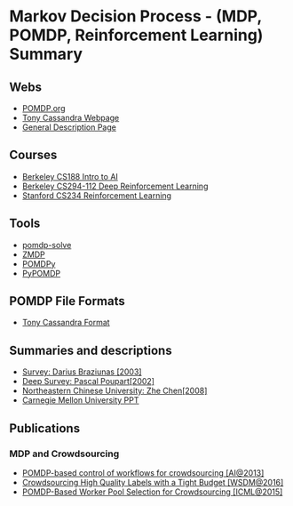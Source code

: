 # Markov Decision Process - (MDP, POMDP, Reinforcement Learning) Summary

## Webs
 - [POMDP.org](http://www.pomdp.org/)
 - [Tony Cassandra Webpage](http://cs.brown.edu/research/ai/pomdp/) 
 - [General Description Page](https://ipfs.io/ipfs/QmXoypizjW3WknFiJnKLwHCnL72vedxjQkDDP1mXWo6uco/wiki/Partially_observable_Markov_decision_process.html)

## Courses
 - [Berkeley CS188 Intro to AI](http://ai.berkeley.edu/home.html)
 - [Berkeley CS294-112 Deep Reinforcement Learning](http://rail.eecs.berkeley.edu/deeprlcourse/)
 - [Stanford CS234 Reinforcement Learning](http://web.stanford.edu/class/cs234/index.html)

## Tools
 - [pomdp-solve](http://www.pomdp.org/code/index.html)
 - [ZMDP](https://github.com/trey0/zmdp)
 - [POMDPy](https://github.com/pemami4911/POMDPy)
 - [PyPOMDP](https://github.com/namoshizun/PyPOMDP)
 
## POMDP File Formats
 - [Tony Cassandra Format](http://www.pomdp.org/code/pomdp-file-spec.html)

## Summaries and descriptions
 - [Survey: Darius Braziunas [2003]](http://www.cs.toronto.edu/~darius/papers/POMDP_survey.pdf)
 - [Deep Survey: Pascal Poupart[2002] ](https://cs.uwaterloo.ca/~ppoupart/publications/depth-paper/depth-oral.pdf)
 - [Northeastern Chinese University: Zhe Chen[2008]](http://faculty.neu.edu.cn/ise/chenzhe/download/ppt_pomdp.pdf)
 - [Carnegie Mellon University PPT](http://www.cs.cmu.edu/~ggordon/780-fall07/lectures/POMDP_lecture.pdf)
 
## Publications
### MDP and Crowdsourcing
 - [POMDP-based control of workflows for crowdsourcing [AI@2013]](https://www.sciencedirect.com/science/article/pii/S000437021300057X)
 - [Crowdsourcing High Quality Labels with a Tight Budget [WSDM@2016]](https://cse.buffalo.edu/~lusu/papers/WSDM2016.pdf)
 - [POMDP-Based Worker Pool Selection for Crowdsourcing [ICML@2015]](http://crowdml.cc/icml2015/papers/CrowdML-Paper19.pdf)